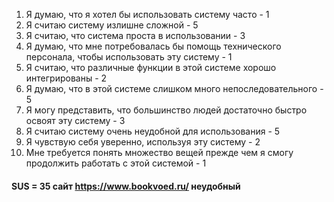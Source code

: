1. Я думаю, что я хотел бы использовать систему часто - 1
2. Я считаю систему излишне сложной - 5
3. Я считаю, что система проста в использовании - 3
4. Я думаю, что мне потребовалась бы помощь технического персонала, чтобы использовать эту систему - 1
5. Я считаю, что различные функции в этой системе хорошо интегрированы - 2
6. Я думаю, что в этой системе слишком много непоследовательного - 5
7. Я могу представить, что большинство людей достаточно быстро освоят эту систему - 3
8. Я считаю систему очень неудобной для использования - 5
9. Я чувствую себя уверенно, используя эту систему - 2
10. Мне требуется понять множество вещей прежде чем я смогу продолжить работать с этой системой - 1

#### SUS = 35 сайт https://www.bookvoed.ru/ неудобный


